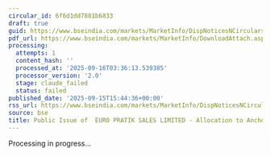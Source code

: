 ```yaml
---
circular_id: 6f6d1dd7881b6833
draft: true
guid: https://www.bseindia.com/markets/MarketInfo/DispNoticesNCirculars.aspx?Noticeid={2760D6BF-037A-45C3-85B8-67007D0FF5AA}&noticeno=20250915-68&dt=09/15/2025&icount=68&totcount=81&flag=0
pdf_url: https://www.bseindia.com/markets/MarketInfo/DownloadAttach.aspx?id=20250915-68&attachedId=3e82c5df-f92a-43ea-a24a-49431f8cb399
processing:
  attempts: 1
  content_hash: ''
  processed_at: '2025-09-16T03:36:13.539385'
  processor_version: '2.0'
  stage: claude_failed
  status: failed
published_date: '2025-09-15T15:44:36+00:00'
rss_url: https://www.bseindia.com/markets/MarketInfo/DispNoticesNCirculars.aspx?Noticeid={2760D6BF-037A-45C3-85B8-67007D0FF5AA}&noticeno=20250915-68&dt=09/15/2025&icount=68&totcount=81&flag=0
source: bse
title: Public Issue of  EURO PRATIK SALES LIMITED - Allocation to Anchor Investors
---
```


Processing in progress...